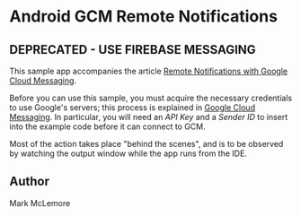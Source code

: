 # Android GCM Remote Notifications

## DEPRECATED - USE FIREBASE MESSAGING

This sample app accompanies the article
[Remote Notifications with Google Cloud Messaging](https://docs.microsoft.com/xamarin/android/data-cloud/google-messaging/remote-notifications-with-gcm).

Before you can use this sample, you must acquire the necessary
credentials to use Google's servers; this process is explained in
[Google Cloud Messaging](https://docs.microsoft.com/en-us/xamarin/android/data-cloud/google-messaging/google-cloud-messaging).
In particular, you will need an *API Key* and a *Sender ID* to insert
into the example code before it can connect to GCM.

Most of the action takes place "behind the scenes", and is to be
observed by watching the output window while the app runs from
the IDE.

## Author

Mark McLemore
